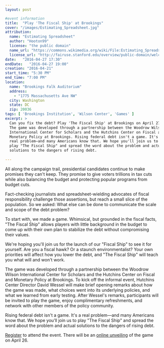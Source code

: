 ```yaml
---
layout: post

#event information
title:  "Play 'The Fiscal Ship' at Brookings"
cover: "/images/Estimating_Spreadsheet.jpg"
attribution:
  name: "Estimating Spreadsheet"
  author: "Hooton99"
  license: "the public domain"
  name_url: "https://commons.wikimedia.org/wiki/File:Estimating_Spreadsheet.png"
  license_url: "http://fairuse.stanford.edu/overview/public-domain/welcome"
date:   "2016-04-27 17:30"
endDate:   "2016-04-27 19:00"
creation: "2016-04-21"
start_time: "5:30 PM"
end_time: "7:00 PM"
location:
  name: "Brookings Falk Auditorium"
  address:
    - "1775 Massachusetts Ave NW"
  city: Washington
  state: DC
  zip: 20036
tags: [ 'Brookings Institution', 'Wilson Center', 'Games' ]
excerpt: >
  Can you fix the debt? Play 'The Fiscal Ship' at Brookings on April 27.
  The game was developed through a partnership between the Woodrow Wilson
  International Center for Scholars and the Hutchins Center on Fiscal and
  Monetary Policy at Brookings. Rising federal debt isn't a game. It's a
  real problem—and many Americans know that. We hope you'll join us to
  play "The Fiscal Ship" and spread the word about the problem and actual
  solutions to the dangers of rising debt.
  
---
```


All along the campaign trail, presidential candidates continue to make promises
they can't keep. They promise to give voters trillions in tax cuts while also
balancing the budget and protecting popular programs from budget cuts.

Fact-checking journalists and spreadsheet-wielding advocates of fiscal
responsibility challenge those assertions, but reach a small slice of the
population. So we asked: What else can be done to communicate the scale
and scope of the debt problem?

To start with, we made a game. Whimsical, but grounded in the fiscal facts,
"The Fiscal Ship" allows players with little background in the budget
to come up with their own plan to stabilize the debt without compromising their values.

We're hoping you'll join us for the launch of our "Fiscal Ship" to see it for yourself.
Are you a fiscal hawk? Or a staunch environmentalist? Your own priorities will
affect how you lower the debt, and "The Fiscal Ship" will teach you what will and won't work.

The game was developed through a partnership between the Woodrow Wilson
International Center for Scholars and the Hutchins Center on Fiscal and
Monetary Policy at Brookings. To kick off the informal event, Hutchins
Center Director David Wessel will make brief opening remarks about how
the game was made, what choices went into its underlying policies, and what
we learned from early testing. After Wessel's remarks, participants will
be invited to play the game, enjoy complimentary refreshments, and
network with other members of the policy community.

Rising federal debt isn't a game. It's a real problem—and many Americans
know that. We hope you’ll join us to play "The Fiscal Ship" and spread
the word about the problem and actual solutions to the dangers of rising debt.

[Register](http://www.brookings.edu/events/2016/04/27-can-you-fix-the-debt-play-fiscal-ship-at-brookings)
to attend the event. There will be an [online unveiling](http://fiscalship.org) of the game on
April 26.